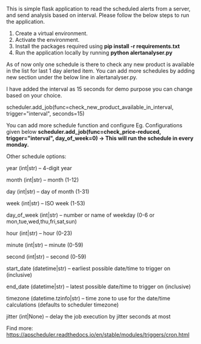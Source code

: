 This is simple flask application to read the scheduled alerts from a server, and send analysis based on interval.
Please follow the below steps to run the application.
1. Create a virtual environment.
2. Activate the environment.
3. Install the packages required using 
<b>pip install -r requirements.txt </b>
2. Run the application locally by running
<b>python alertanalyser.py</b>

As of now only one schedule is there to check any new product is available in the list for last 1 day alerted item.
You can add more schedules by adding new section under the below line in alertanalyser.py.

I have added the interval as 15 seconds for demo purpose you can change based on your choice.

scheduler.add_job(func=check_new_product_available_in_interval, trigger="interval", seconds=15)

You can add more schedule function and configure
Eg. Configurations given below
<b> scheduler.add_job(func=check_price-reduced, trigger="interval", day_of_week=0) -> This will run the schedule in every monday. </b>

Other schedule options:

year (int|str) – 4-digit year

month (int|str) – month (1-12)

day (int|str) – day of month (1-31)

week (int|str) – ISO week (1-53)

day_of_week (int|str) – number or name of weekday (0-6 or mon,tue,wed,thu,fri,sat,sun)

hour (int|str) – hour (0-23)

minute (int|str) – minute (0-59)

second (int|str) – second (0-59)

start_date (datetime|str) – earliest possible date/time to trigger on (inclusive)

end_date (datetime|str) – latest possible date/time to trigger on (inclusive)

timezone (datetime.tzinfo|str) – time zone to use for the date/time calculations (defaults to scheduler timezone)

jitter (int|None) – delay the job execution by jitter seconds at most

Find more: https://apscheduler.readthedocs.io/en/stable/modules/triggers/cron.html